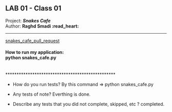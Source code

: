 ## LAB 01 - Class 01
Project: ***Snakes Cafe*** <br>
Author: **Raghd Smadi :read_heart:**
<br>
*************************************************
[snakes_cafe_pull_request](https://github.com/Raghdsmadi/snake-cafe/pull/4) <br>

<h4>How to run my application:
<br> python snakes_cafe.py </h4>
<br>
************************************************* 

- How do you run tests? By this command => python snakes_cafe.py <br>


- Any tests of note? Everthing is done.<br>


- Describe any tests that you did not complete, skipped, etc ? 
completed.